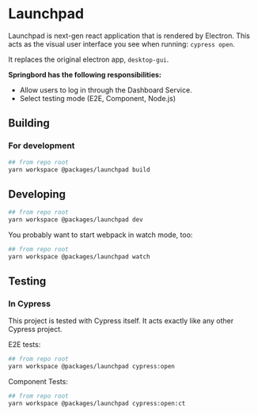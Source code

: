 # Launchpad

Launchpad is next-gen react application that is rendered by Electron. This acts as the visual user interface you see when running: `cypress open`.

It replaces the original electron app, `desktop-gui`.

**Springbord has the following responsibilities:**

- Allow users to log in through the Dashboard Service.
- Select testing mode (E2E, Component, Node.js)

## Building

### For development

```bash
## from repo root
yarn workspace @packages/launchpad build
```

## Developing

```bash
## from repo root
yarn workspace @packages/launchpad dev
```

You probably want to start webpack in watch mode, too:

```bash
## from repo root
yarn workspace @packages/launchpad watch
```

## Testing

### In Cypress

This project is tested with Cypress itself. It acts exactly like any other Cypress project.

E2E tests:

```bash
## from repo root
yarn workspace @packages/launchpad cypress:open
```

Component Tests:

```bash
## from repo root
yarn workspace @packages/launchpad cypress:open:ct
```
